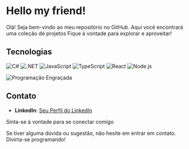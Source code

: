 # Hello my friend!

Olá! Seja bem-vindo ao meu repositório no GitHub. Aqui você encontrará uma coleção de projetos Fique à vontade para explorar e aproveitar!

## Tecnologias

![C#](https://img.shields.io/badge/-C%23-239120?style=flat-square&logo=c-sharp&logoColor=white)  ![.NET](https://img.shields.io/badge/-.NET-512BD4?style=flat-square&logo=.net&logoColor=white)
 ![JavaScript](https://img.shields.io/badge/-JavaScript-F7DF1E?style=flat-square&logo=javascript&logoColor=black) ![TypeScript](https://img.shields.io/badge/-TypeScript-3178C6?style=flat-square&logo=typescript&logoColor=white) ![React](https://img.shields.io/badge/-React-61DAFB?style=flat-square&logo=react&logoColor=white) ![Node.js](https://img.shields.io/badge/-Node.js-339933?style=flat-square&logo=node.js&logoColor=white) 

![Programação Engraçada](https://media0.giphy.com/media/v1.Y2lkPTc5MGI3NjExN2VhODAzZDM2MGY2ZjZmOTc5MDUxZDM5MDdiOGZjMjYxYmNhNzdiMSZlcD12MV9pbnRlcm5hbF9naWZzX2dpZklkJmN0PWc/2oOL4rRKhwMdo2cdqe/giphy.gif)



## Contato

- **LinkedIn**: [Seu Perfil do LinkedIn](link_do_seu_perfil_linkedin)


Sinta-se à vontade para se conectar comigo

Se tiver alguma dúvida ou sugestão, não hesite em entrar em contato. Divirta-se programando!
